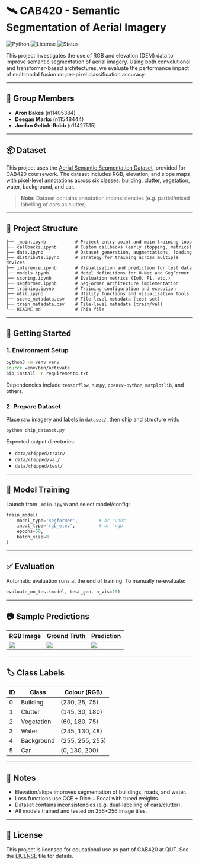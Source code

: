 # 🛰️ CAB420 - Semantic Segmentation of Aerial Imagery

![Python](https://img.shields.io/badge/Python-3.8%2B-blue?style=flat-square)
![License](https://img.shields.io/badge/License-Academic-lightgrey?style=flat-square)
![Status](https://img.shields.io/badge/Status-Complete-green?style=flat-square)

This project investigates the use of RGB and elevation (DEM) data to improve semantic segmentation of aerial imagery. Using both convolutional and transformer-based architectures, we evaluate the performance impact of multimodal fusion on per-pixel classification accuracy.

---

## 👥 Group Members

- **Aron Bakes** (n11405384)
- **Deegan Marks** (n11548444)
- **Jordan Geltch-Robb** (n11427515)

---

## 📦 Dataset

This project uses the [Aerial Semantic Segmentation Dataset](https://drive.google.com/file/d/1FiQQ-fKHpBsOq0sp2e-GxNUtQSgvzAOY/view?usp=sharing), provided for CAB420 coursework. The dataset includes RGB, elevation, and slope maps with pixel-level annotations across six classes: building, clutter, vegetation, water, background, and car.

> **Note:** Dataset contains annotation inconsistencies (e.g. partial/mixed labelling of cars as clutter).

---

## 📁 Project Structure

```
├── _main.ipynb           # Project entry point and main training loop
├── callbacks.ipynb       # Custom callbacks (early stopping, metrics)
├── data.ipynb            # Dataset generation, augmentations, loading
├── distribute.ipynb      # Strategy for training across multiple devices
├── inference.ipynb       # Visualisation and prediction for test data
├── models.ipynb          # Model definitions for U-Net and SegFormer
├── scoring.ipynb         # Evaluation metrics (IoU, F1, etc.)
├── segformer.ipynb       # SegFormer architecture implementation
├── training.ipynb        # Training configuration and execution
├── util.ipynb            # Utility functions and visualisation tools
├── scene_metadata.csv    # Tile-level metadata (test set)
├── train_metadata.csv    # Tile-level metadata (train/val)
└── README.md             # This file
```

---

## 🚀 Getting Started

### 1. Environment Setup

```bash
python3 -m venv venv
source venv/bin/activate
pip install -r requirements.txt
```

Dependencies include `tensorflow`, `numpy`, `opencv-python`, `matplotlib`, and others.

### 2. Prepare Dataset

Place raw imagery and labels in `dataset/`, then chip and structure with:

```bash
python chip_dataset.py
```

Expected output directories:
- `data/chipped/train/`
- `data/chipped/val/`
- `data/chipped/test/`

---

## 🧠 Model Training

Launch from `_main.ipynb` and select model/config:

```python
train_model(
    model_type='segformer',        # or 'unet'
    input_type='rgb_elev',         # or 'rgb'
    epochs=50,
    batch_size=8
)
```

---

## ✅ Evaluation

Automatic evaluation runs at the end of training. To manually re-evaluate:

```python
evaluate_on_test(model, test_gen, n_vis=10)
```

---

## 📷 Sample Predictions

| RGB Image | Ground Truth | Prediction |
|-----------|--------------|------------|
| ![](docs/sample_rgb.png) | ![](docs/sample_gt.png) | ![](docs/sample_pred.png) |

---

## 🏷️ Class Labels

| ID | Class      | Colour (RGB)     |
|----|------------|------------------|
| 0  | Building   | (230, 25, 75)     |
| 1  | Clutter    | (145, 30, 180)    |
| 2  | Vegetation | (60, 180, 75)     |
| 3  | Water      | (245, 130, 48)    |
| 4  | Background | (255, 255, 255)   |
| 5  | Car        | (0, 130, 200)     |

---

## 📌 Notes

- Elevation/slope improves segmentation of buildings, roads, and water.
- Loss functions use CCE + Dice + Focal with tuned weights.
- Dataset contains inconsistencies (e.g. dual-labelling of cars/clutter).
- All models trained and tested on 256×256 image tiles.

---

## 📄 License

This project is licensed for educational use as part of CAB420 at QUT. See the [LICENSE](LICENSE) file for details.

